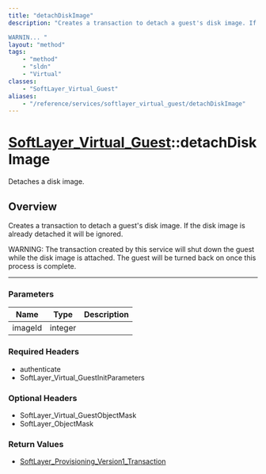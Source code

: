 ```yaml
---
title: "detachDiskImage"
description: "Creates a transaction to detach a guest's disk image. If the disk image is already detached it will be ignored. 

WARNIN... "
layout: "method"
tags:
    - "method"
    - "sldn"
    - "Virtual"
classes:
    - "SoftLayer_Virtual_Guest"
aliases:
    - "/reference/services/softlayer_virtual_guest/detachDiskImage"
---
```

# [SoftLayer_Virtual_Guest](/reference/services/SoftLayer_Virtual_Guest)::detachDiskImage


Detaches a disk image.


## Overview 
Creates a transaction to detach a guest's disk image. If the disk image is already detached it will be ignored. 

WARNING: The transaction created by this service will shut down the guest while the disk image is attached. The guest will be turned back on once this process is complete. 

-----

### Parameters 
|Name | Type | Description |
| --- | --- | --- |
|imageId| integer| |


### Required Headers
* authenticate
* SoftLayer_Virtual_GuestInitParameters


### Optional Headers
* SoftLayer_Virtual_GuestObjectMask
* SoftLayer_ObjectMask

### Return Values
* <a href='/reference/datatypes/SoftLayer_Provisioning_Version1_Transaction'>SoftLayer_Provisioning_Version1_Transaction </a>




